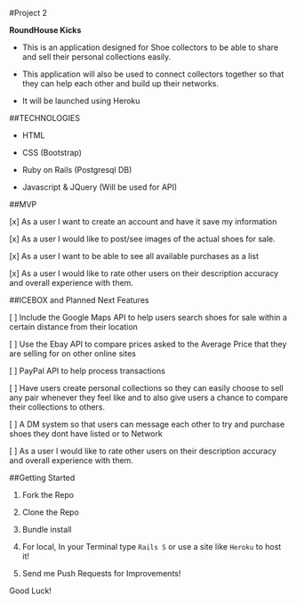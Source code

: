 #Project 2

**RoundHouse Kicks**

- This is an application designed for Shoe collectors to be able to share and sell their personal collections easily.

- This application will also be used to connect collectors together so that they can help each other and build up their networks.

- It will be launched using Heroku


##TECHNOLOGIES

- HTML

- CSS (Bootstrap)

- Ruby on Rails (Postgresql DB)

- Javascript & JQuery (Will be used for API)

##MVP

[x] As a user I want to create an account and have it save my information

[x] As a user I would like to post/see images of the actual shoes for sale.

[x] As a user I want to be able to see all available purchases as a list

[x] As a user I would like to rate other users on their description accuracy and overall experience with them.

##ICEBOX and Planned Next Features

[ ] Include the Google Maps API to help users search shoes for sale within a certain distance from their location

[ ] Use the Ebay API to compare prices asked to the Average Price that they are selling for on other online sites

[ ] PayPal API to help process transactions

[ ] Have users create personal collections so they can easily choose to sell any pair whenever they feel like and to also give users a chance to compare their collections to others.

[ ] A DM system so that users can message each other to try and purchase shoes they dont have listed or to Network

[ ] As a user I would like to rate other users on their description accuracy and overall experience with them.

##Getting Started

1. Fork the Repo

2. Clone the Repo

3. Bundle install

4. For local, In your Terminal type `Rails S`
or use a site like `Heroku` to host it!

5. Send me Push Requests for Improvements!

Good Luck!
